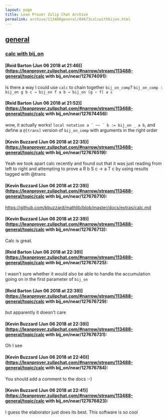 ```yaml
---
layout: page
title: Lean Prover Zulip Chat Archive 
permalink: archive/113488general/04673calcwithbijon.html
---
```


## [general](index.html)
### [calc with bij_on](04673calcwithbijon.html)

#### [Reid Barton (Jun 06 2018 at 21:46)](https://leanprover.zulipchat.com/#narrow/stream/113488-general/topic/calc with bij_on/near/127674091):
Is there a way I could use `calc` to chain together `bij_on_comp`?
`bij_on_comp : bij_on g b c → bij_on f a b → bij_on (g ∘ f) a c`

#### [Reid Barton (Jun 06 2018 at 21:52)](https://leanprover.zulipchat.com/#narrow/stream/113488-general/topic/calc with bij_on/near/127674456):
wow, it actually works! ``local notation a ` ~~ ` b := bij_on _ a b``, and define a `@[trans]` version of `bij_on_comp` with arguments in the right order

#### [Kevin Buzzard (Jun 06 2018 at 22:35)](https://leanprover.zulipchat.com/#narrow/stream/113488-general/topic/calc with bij_on/near/127676519):
Yeah we took apart calc recently and found out that it was just reading from left to right and attempting to prove a R b S c -> a T c by using results tagged with @trans

#### [Kevin Buzzard (Jun 06 2018 at 22:39)](https://leanprover.zulipchat.com/#narrow/stream/113488-general/topic/calc with bij_on/near/127676710):
https://github.com/kbuzzard/mathlib/blob/master/docs/extras/calc.md

#### [Kevin Buzzard (Jun 06 2018 at 22:39)](https://leanprover.zulipchat.com/#narrow/stream/113488-general/topic/calc with bij_on/near/127676713):
Calc is great.

#### [Reid Barton (Jun 06 2018 at 22:39)](https://leanprover.zulipchat.com/#narrow/stream/113488-general/topic/calc with bij_on/near/127676725):
I wasn't sure whether it would also be able to handle the accumulation going on in the first parameter of `bij_on`

#### [Reid Barton (Jun 06 2018 at 22:39)](https://leanprover.zulipchat.com/#narrow/stream/113488-general/topic/calc with bij_on/near/127676729):
but apparently it doesn't care

#### [Kevin Buzzard (Jun 06 2018 at 22:39)](https://leanprover.zulipchat.com/#narrow/stream/113488-general/topic/calc with bij_on/near/127676731):
Oh I see

#### [Kevin Buzzard (Jun 06 2018 at 22:40)](https://leanprover.zulipchat.com/#narrow/stream/113488-general/topic/calc with bij_on/near/127676784):
You should add a comment to the docs :-)

#### [Kevin Buzzard (Jun 06 2018 at 22:41)](https://leanprover.zulipchat.com/#narrow/stream/113488-general/topic/calc with bij_on/near/127676823):
I guess the elaborator just does its best. This software is so cool

